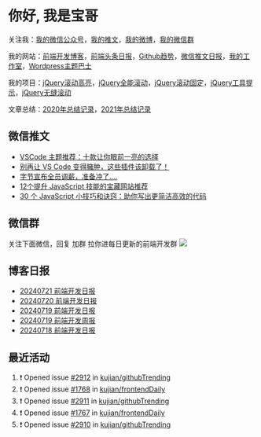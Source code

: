 
# 你好, 我是宝哥

关注我：[我的微信公众号](https://open.weixin.qq.com/qr/code?username=caibaojian_com)，[我的推文](https://weixin.qdkfweb.cn/)，[我的微博](https://weibo.com/kujian)，[我的微信群](https://qdkfweb.cn/go/weixinqun)

我的网站：[前端开发博客](https://qdkfweb.cn/)，[前端头条日报](https://toutiao.qdkfweb.cn/)，[Github趋势](https://github.qdkfweb.cn/)，[微信推文日报](https://weixin.qdkfweb.cn/)，[我的工作室](https://diy.qdkfweb.cn/)，[Wordpress主题巴士](https://wp.qdkfweb.cn/)

我的项目：[jQuery滚动高亮](https://github.com/kujian/scrollHighlight)，[jQuery全能滚动](https://github.com/kujian/power-slider)，[jQuery滚动固定](https://github.com/kujian/scrollfix)，[jQuery工具提示](https://github.com/kujian/tooltip)，[jQuery无缝滚动](http://github.com/kujian/scrollForever)

文章总结：[2020年总结记录](https://mp.weixin.qq.com/s/u0YW8BFWYLquVauhHrkSMQ)，[2021年总结记录](https://mp.weixin.qq.com/s/zMnxIpxMdDrIyuLxHRnSPw)


## 微信推文

<!-- BLOG-POST-LIST:START -->
- [VSCode 主题推荐：十款让你眼前一亮的选择](https://weixin.qdkfweb.cn/56312.html)
- [别再让 VS Code 变得臃肿，这些插件该卸载了！](https://weixin.qdkfweb.cn/56150.html)
- [字节宣布全员调薪，准备冲了….](https://weixin.qdkfweb.cn/55970.html)
- [12个提升 JavaScript 技能的宝藏网站推荐](https://weixin.qdkfweb.cn/55827.html)
- [30 个 JavaScript 小技巧和诀窍：助你写出更简洁高效的代码](https://weixin.qdkfweb.cn/55828.html)
<!-- BLOG-POST-LIST:END -->

## 微信群
关注下面微信，回复 加群 拉你进每日更新的前端开发群
![](https://pic.qdkfweb.cn/uploads/2023/11/weixin.png)

## 博客日报

<!-- DAILY:START -->
- [20240721 前端开发日报](https://qdkfweb.cn/fe-daily-20240721.html)
- [20240720 前端开发日报](https://qdkfweb.cn/fe-daily-20240720.html)
- [20240719 前端开发日报](https://qdkfweb.cn/fe-daily-20240719.html)
- [20240719 前端开发周报](https://qdkfweb.cn/fe-weekly-20240719.html)
- [20240718 前端开发日报](https://qdkfweb.cn/fe-daily-20240718.html)
<!-- DAILY:END -->


## 最近活动

<!--START_SECTION:activity-->
1. ❗ Opened issue [#2912](https://github.com/kujian/githubTrending/issues/2912) in [kujian/githubTrending](https://github.com/kujian/githubTrending)
2. ❗ Opened issue [#1768](https://github.com/kujian/frontendDaily/issues/1768) in [kujian/frontendDaily](https://github.com/kujian/frontendDaily)
3. ❗ Opened issue [#2911](https://github.com/kujian/githubTrending/issues/2911) in [kujian/githubTrending](https://github.com/kujian/githubTrending)
4. ❗ Opened issue [#1767](https://github.com/kujian/frontendDaily/issues/1767) in [kujian/frontendDaily](https://github.com/kujian/frontendDaily)
5. ❗ Opened issue [#2910](https://github.com/kujian/githubTrending/issues/2910) in [kujian/githubTrending](https://github.com/kujian/githubTrending)
<!--END_SECTION:activity-->
